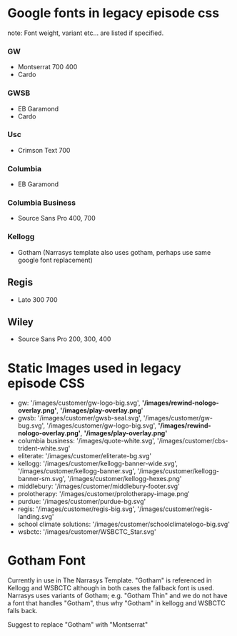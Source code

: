 # Google fonts in legacy episode css
note: Font weight, variant etc... are listed if specified.
### GW
- Montserrat 700 400
- Cardo

### GWSB 
- EB Garamond
- Cardo

### Usc
- Crimson Text 700

### Columbia
- EB Garamond

### Columbia Business
- Source Sans Pro 400, 700

### Kellogg
- Gotham (Narrasys template also uses gotham, perhaps use same google font replacement)

## Regis
- Lato 300 700

## Wiley
- Source Sans Pro 200, 300, 400

# Static Images used in legacy episode CSS

- gw: '/images/customer/gw-logo-big.svg', **'/images/rewind-nologo-overlay.png'**, **'/images/play-overlay.png**'
- gwsb: '/images/customer/gwsb-seal.svg', '/images/customer/gw-bug.svg', '/images/customer/gw-logo-big.svg', **'/images/rewind-nologo-overlay.png'**, **'/images/play-overlay.png'** 
- columbia business: '/images/quote-white.svg', '/images/customer/cbs-trident-white.svg'
- eliterate: '/images/customer/eliterate-bg.svg'
- kellogg: '/images/customer/kellogg-banner-wide.svg', '/images/customer/kellogg-banner.svg', '/images/customer/kellogg-banner-sm.svg', '/images/customer/kellogg-hexes.png'
- middlebury: '/images/customer/middlebury-footer.svg'
- prolotherapy: '/images/customer/prolotherapy-image.png'
- purdue: '/images/customer/purdue-bg.svg'
- regis: '/images/customer/regis-big.svg', '/images/customer/regis-landing.svg'
- school climate solutions: '/images/customer/schoolclimatelogo-big.svg'
- wsbctc: '/images/customer/WSBCTC_Star.svg'


# Gotham Font
Currently in use in The Narrasys Template. "Gotham" is referenced in Kellogg and WSBCTC although in both cases the 
fallback font is used. Narrasys uses variants of Gotham; e.g. "Gotham Thin" and we do not have a font that handles "Gotham",
thus why "Gotham" in kellogg and WSBCTC falls back.

Suggest to replace "Gotham" with "Montserrat"

